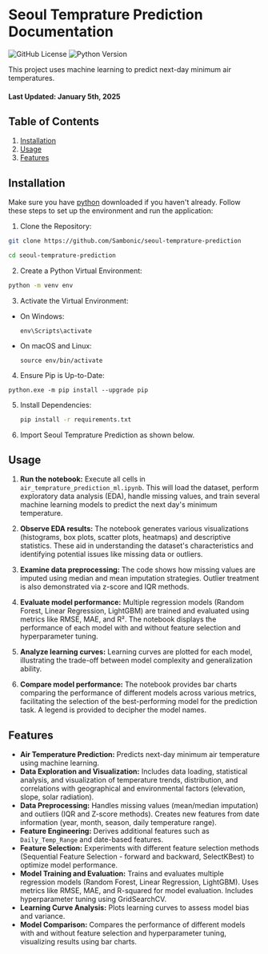 # Seoul Temprature Prediction Documentation

![GitHub License](https://img.shields.io/github/license/Sambonic/seoul-temprature-prediction)
![Python Version](https://img.shields.io/badge/python-3.8%2B-blue)

This project uses machine learning to predict next-day minimum air temperatures.

#### Last Updated: January 5th, 2025

## Table of Contents
1. [Installation](#installation)
2. [Usage](#usage)
3. [Features](#features)

<a name="installation"></a>
## Installation

Make sure you have [python](https://www.python.org/downloads/) downloaded if you haven't already.
Follow these steps to set up the environment and run the application:

1. Clone the Repository:
   
```bash
git clone https://github.com/Sambonic/seoul-temprature-prediction
```

```bash
cd seoul-temprature-prediction
```

2. Create a Python Virtual Environment:
```bash
python -m venv env
```

3. Activate the Virtual Environment:
- On Windows:
  ```
  env\Scripts\activate
  ```

- On macOS and Linux:
  ```
  source env/bin/activate
  ```
4. Ensure Pip is Up-to-Date:
  ```
  python.exe -m pip install --upgrade pip
  ```
5. Install Dependencies:

   ```bash
   pip install -r requirements.txt
   ```

6. Import Seoul Temprature Prediction as shown below.


<a name="usage"></a>
## Usage
1.  **Run the notebook:** Execute all cells in `air_temprature_prediction_ml.ipynb`. This will load the dataset, perform exploratory data analysis (EDA), handle missing values, and train several machine learning models to predict the next day's minimum temperature.

2.  **Observe EDA results:** The notebook generates various visualizations (histograms, box plots, scatter plots, heatmaps) and descriptive statistics.  These aid in understanding the dataset's characteristics and identifying potential issues like missing data or outliers.

3.  **Examine data preprocessing:** The code shows how missing values are imputed using median and mean imputation strategies. Outlier treatment is also demonstrated via z-score and IQR methods.

4.  **Evaluate model performance:** Multiple regression models (Random Forest, Linear Regression, LightGBM) are trained and evaluated using metrics like RMSE, MAE, and R². The notebook displays the performance of each model with and without feature selection and hyperparameter tuning.

5.  **Analyze learning curves:** Learning curves are plotted for each model, illustrating the trade-off between model complexity and generalization ability.

6.  **Compare model performance:**  The notebook provides bar charts comparing the performance of different models across various metrics, facilitating the selection of the best-performing model for the prediction task.  A legend is provided to decipher the model names.


<a name="features"></a>
## Features
- **Air Temperature Prediction:** Predicts next-day minimum air temperature using machine learning.
- **Data Exploration and Visualization:**  Includes data loading, statistical analysis, and visualization of temperature trends, distribution, and correlations with geographical and environmental factors (elevation, slope, solar radiation).
- **Data Preprocessing:** Handles missing values (mean/median imputation) and outliers (IQR and Z-score methods).  Creates new features from date information (year, month, season, daily temperature range).
- **Feature Engineering:**  Derives additional features such as `Daily_Temp_Range` and date-based features.
- **Feature Selection:**  Experiments with different feature selection methods (Sequential Feature Selection - forward and backward, SelectKBest) to optimize model performance.
- **Model Training and Evaluation:** Trains and evaluates multiple regression models (Random Forest, Linear Regression, LightGBM).  Uses metrics like RMSE, MAE, and R-squared for model evaluation.  Includes hyperparameter tuning using GridSearchCV.
- **Learning Curve Analysis:**  Plots learning curves to assess model bias and variance.
- **Model Comparison:** Compares the performance of different models with and without feature selection and hyperparameter tuning, visualizing results using bar charts.


